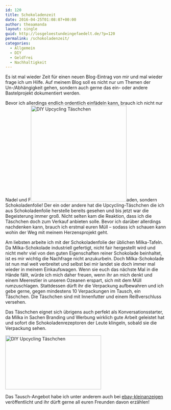 ```yaml
---
id: 120
title: Schokoladenzeit
date: 2016-04-25T01:08:07+00:00
author: theaamanda
layout: single
guid: http://losgeloestundeingefaedelt.de/?p=120
permalink: /schokoladenzeit/
categories:
  - Allgemein
  - DIY
  - Geldfrei
  - Nachhaltigkeit
---
```

Es ist mal wieder Zeit für einen neuen Blog-Eintrag von mir und mal wieder frage ich um Hilfe. Auf meinem Blog soll es nicht nur um Themen der Un-/Abhängigkeit gehen, sondern auch gerne das ein- oder andere Bastelprojekt dokumentiert werden.

Bevor ich allerdings endlich ordentlich einfädeln kann, brauch ich nicht nur Nadel und F<img class="size-medium wp-image-121 alignright" src="https://theaamanda.github.io//images/2016/04/2016-02-07-19.34.08-300x300.jpg" alt="DIY Upcycling Täschchen" width="300" height="300" srcset="https://theaamanda.github.io//images/2016/04/2016-02-07-19.34.08-300x300.jpg 300w, https://theaamanda.github.io//images/2016/04/2016-02-07-19.34.08-150x150.jpg 150w, https://theaamanda.github.io//images/2016/04/2016-02-07-19.34.08-768x768.jpg 768w, https://theaamanda.github.io//images/2016/04/2016-02-07-19.34.08.jpg 1024w" sizes="(max-width: 300px) 100vw, 300px" />aden, sondern Schokoladenfolie! Der ein oder andere hat die Upcycling-Täschchen die ich aus Schokoladenfolie herstelle bereits gesehen und bis jetzt war die Begeisterung immer groß. Nicht selten kam die Reaktion, dass ich die Täschchen doch zum Verkauf anbieten solle. Bevor ich darüber allerdings nachdenken kann, brauch ich erstmal euren Müll &#8211; sodass ich schauen kann wohin der Weg mit meinem Herzensprojekt geht.

Am liebsten arbeite ich mit der Schokoladenfolie der üblichen Milka-Tafeln. Da Milka-Schokolade industriell gefertigt, nicht fair hergestellt wird und nicht mehr viel von den guten Eigenschaften reiner Schokolade beinhaltet, ist es mir wichtig die Nachfrage nicht anzukurbeln. Doch Milka-Schokolade ist nun mal weit verbreitet und selbst bei mir landet sie doch immer mal wieder in meinem Einkaufswagen. Wenn sie euch das nächste Mal in die Hände fällt, würde ich mich daher freuen, wenn ihr an mich denkt und einem Meerestier in unseren Ozeanen erspart, sich mit dem Müll rumzuschlagen. Stattdessen dürft ihr die Verpackung aufbewahren und ich gebe gerne, gegen mindestens 10 Verpackungen im Tausch, ein Täschchen. Die Täschchen sind mit Innenfutter und einem Reißverschluss versehen.

Das Täschchen eignet sich übrigens auch perfekt als Konversationsstarter, da Milka in Sachen Branding und Werbung wirklich gute Arbeit geleistet hat und sofort die Schokoladenrezeptoren der Leute klingeln, sobald sie die Verpackung sehen.

<img class="size-medium wp-image-124 aligncenter" src="https://theaamanda.github.io//images/2016/04/2016-02-07-20.33.09-300x169.jpg" alt="DIY Upcycling Täschchen" width="300" height="169" srcset="https://theaamanda.github.io//images/2016/04/2016-02-07-20.33.09-300x169.jpg 300w, https://theaamanda.github.io//images/2016/04/2016-02-07-20.33.09-768x432.jpg 768w, https://theaamanda.github.io//images/2016/04/2016-02-07-20.33.09-1024x577.jpg 1024w, https://theaamanda.github.io//images/2016/04/2016-02-07-20.33.09-953x536.jpg 953w" sizes="(max-width: 300px) 100vw, 300px" />

Das Tausch-Angebot habe ich unter anderem auch bei [ebay-kleinanzeigen](https://www.ebay-kleinanzeigen.de/s-anzeige/handmade-maeppchen-gegen-schokoladenfolie/458602738-273-3493) veröffentlicht und ihr dürft gerne all euren Freunden davon erzählen!
